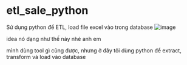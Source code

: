 # etl_sale_python
Sử dụng python để ETL, load file excel vào trong database
![image](https://github.com/nguyenngothuong/etl_sale_python/assets/83950837/c7e3ff5c-198e-4d02-90aa-a9847acde25b)

idea nó dạng như thế này nhé anh em


mình dùng tool gì cũng được, nhưng ở đây tôi dùng python để extract, transform và load vào database
